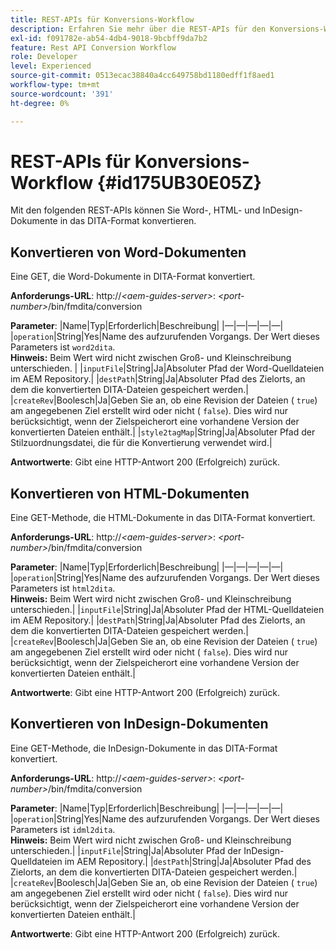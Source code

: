 ```yaml
---
title: REST-APIs für Konversions-Workflow
description: Erfahren Sie mehr über die REST-APIs für den Konversions-Workflow
exl-id: f091782e-ab54-4db4-9018-9bcbff9da7b2
feature: Rest API Conversion Workflow
role: Developer
level: Experienced
source-git-commit: 0513ecac38840a4cc649758bd1180edff1f8aed1
workflow-type: tm+mt
source-wordcount: '391'
ht-degree: 0%

---
```


# REST-APIs für Konversions-Workflow {#id175UB30E05Z}

Mit den folgenden REST-APIs können Sie Word-, HTML- und InDesign-Dokumente in das DITA-Format konvertieren.

## Konvertieren von Word-Dokumenten

Eine GET, die Word-Dokumente in DITA-Format konvertiert.

**Anforderungs-URL**:
http://*&lt;aem-guides-server\>*: *&lt;port-number\>*/bin/fmdita/conversion

**Parameter**:
|Name|Typ|Erforderlich|Beschreibung|
|—|—|—|—|—|
|``operation``|String|Yes|Name des aufzurufenden Vorgangs. Der Wert dieses Parameters ist ``word2dita``. <br> **Hinweis:** Beim Wert wird nicht zwischen Groß- und Kleinschreibung unterschieden. |
|`inputFile`|String|Ja|Absoluter Pfad der Word-Quelldateien im AEM Repository.|
|`destPath`|String|Ja|Absoluter Pfad des Zielorts, an dem die konvertierten DITA-Dateien gespeichert werden.|
|`createRev`|Boolesch|Ja|Geben Sie an, ob eine Revision der Dateien \( `true`\) am angegebenen Ziel erstellt wird oder nicht \( `false`\). Dies wird nur berücksichtigt, wenn der Zielspeicherort eine vorhandene Version der konvertierten Dateien enthält.|
|`style2tagMap`|String|Ja|Absoluter Pfad der Stilzuordnungsdatei, die für die Konvertierung verwendet wird.|

**Antwortwerte**:
Gibt eine HTTP-Antwort 200 \(Erfolgreich\) zurück.

## Konvertieren von HTML-Dokumenten

Eine GET-Methode, die HTML-Dokumente in das DITA-Format konvertiert.

**Anforderungs-URL**:
http://*&lt;aem-guides-server\>*: *&lt;port-number\>*/bin/fmdita/conversion

**Parameter**:
|Name|Typ|Erforderlich|Beschreibung|
|—|—|—|—|—|
|`operation`|String|Yes|Name des aufzurufenden Vorgangs. Der Wert dieses Parameters ist ``html2dita``. <br> **Hinweis:** Beim Wert wird nicht zwischen Groß- und Kleinschreibung unterschieden.|
|`inputFile`|String|Ja|Absoluter Pfad der HTML-Quelldateien im AEM Repository.|
|`destPath`|String|Ja|Absoluter Pfad des Zielorts, an dem die konvertierten DITA-Dateien gespeichert werden.|
|`createRev`|Boolesch|Ja|Geben Sie an, ob eine Revision der Dateien \( `true`\) am angegebenen Ziel erstellt wird oder nicht \( `false`\). Dies wird nur berücksichtigt, wenn der Zielspeicherort eine vorhandene Version der konvertierten Dateien enthält.|

**Antwortwerte**:
Gibt eine HTTP-Antwort 200 \(Erfolgreich\) zurück.

## Konvertieren von InDesign-Dokumenten

Eine GET-Methode, die InDesign-Dokumente in das DITA-Format konvertiert.

**Anforderungs-URL**:
http://*&lt;aem-guides-server\>*: *&lt;port-number\>*/bin/fmdita/conversion

**Parameter**:
|Name|Typ|Erforderlich|Beschreibung|
|—|—|—|—|—|
|``operation``|String|Yes|Name des aufzurufenden Vorgangs. Der Wert dieses Parameters ist ``idml2dita``. <br> **Hinweis:** Beim Wert wird nicht zwischen Groß- und Kleinschreibung unterschieden.|
|`inputFile`|String|Ja|Absoluter Pfad der InDesign-Quelldateien im AEM Repository.|
|`destPath`|String|Ja|Absoluter Pfad des Zielorts, an dem die konvertierten DITA-Dateien gespeichert werden.|
|`createRev`|Boolesch|Ja|Geben Sie an, ob eine Revision der Dateien \( `true`\) am angegebenen Ziel erstellt wird oder nicht \( `false`\). Dies wird nur berücksichtigt, wenn der Zielspeicherort eine vorhandene Version der konvertierten Dateien enthält.|

**Antwortwerte**:
Gibt eine HTTP-Antwort 200 \(Erfolgreich\) zurück.

